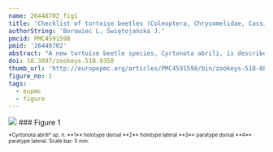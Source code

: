 ```yaml
---
name: 26448702_fig1
title: 'Checklist of tortoise beetles (Coleoptera, Chrysomelidae, Cassidinae) from Colombia with new data and description of a new species.'
authorString: 'Borowiec L, Świętojańska J.'
pmcid: PMC4591598
pmid: '26448702'
abstract: "A new tortoise beetle species, Cyrtonota abrili, is described from the Antioquia and Caldas departments in Colombia. New faunistic data are provided for 87 species, including 16 new additions to the country's fauna. A checklist of the known 238 species of tortoise beetles recorded from Colombia is given."
doi: 10.3897/zookeys.518.9350
thumb_url: 'http://europepmc.org/articles/PMC4591598/bin/zookeys-518-087-g001.gif'
figure_no: 1
tags:
  - eupmc
  - figure
---
```

<img src='http://europepmc.org/articles/PMC4591598/bin/zookeys-518-087-g001.jpg' style='max-height: 300px'>
### Figure 1
<p style='font-size: 10px;'>*<named-content content-type="taxon-name"><named-content content-type="genus">Cyrtonota</named-content> <named-content content-type="species">abrili</named-content></named-content>* sp. n. **1** holotype dorsal **2** holotype lateral **3** paratype dorsal **4** paratype lateral. Scale bar: 5 mm.</p>